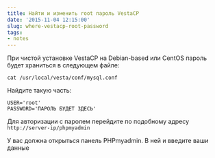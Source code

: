 ```yaml
---
title: Найти и изменить root пароль VestaCP
date: '2015-11-04 12:15:00'
slug: where-vestacp-root-password
tags:
- notes
---
```


При чистой установке VestaCP на Debian-based или CentOS пароль будет храниться в следующем файле:

`cat /usr/local/vesta/conf/mysql.conf`

Найдите такую часть:

    USER='root'
    PASSWORD='ПАРОЛЬ БУДЕТ ЗДЕСЬ'

Для авторизации с паролем перейдите по подобному адресу
`http://server-ip/phpmyadmin`

У вас должна открыться панель PHPmyadmin. В ней и введите ваши данные

